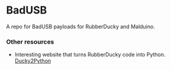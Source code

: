 # BadUSB
A repo for BadUSB payloads for RubberDucky and Malduino.




### Other resources

- Interesting website that turns RubberDucky code into Python. [Ducky2Python](https://cedarctic.github.io/ducky2python/)
